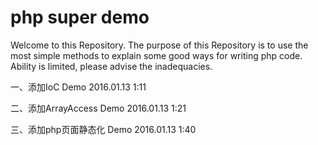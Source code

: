 # php super demo
Welcome to this Repository.
The purpose of this Repository is to use the most simple methods to explain some good ways for writing php code.
Ability is limited, please advise the inadequacies.

一、添加IoC Demo 2016.01.13 1:11

二、添加ArrayAccess Demo 2016.01.13 1:21

三、添加php页面静态化 Demo 2016.01.13 1:40

